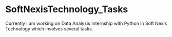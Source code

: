 # SoftNexisTechnology_Tasks
Currently I am working on Data Analysis Internship with Python in Soft Nexis Technology which involves several tasks. 
